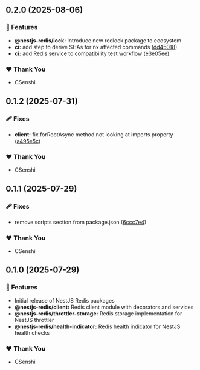 ## 0.2.0 (2025-08-06)

### 🚀 Features

- **@nestjs-redis/lock:** Introduce new redlock package to ecosystem 
- **ci:** add step to derive SHAs for nx affected commands ([dd45018](https://github.com/CSenshi/nestjs-redis/commit/dd45018))
- **ci:** add Redis service to compatibility test workflow ([e3e05ee](https://github.com/CSenshi/nestjs-redis/commit/e3e05ee))

### ❤️ Thank You

- CSenshi

## 0.1.2 (2025-07-31)

### 🩹 Fixes

- **client:** fix forRootAsync method not looking at imports property ([a495e5c](https://github.com/CSenshi/nestjs-redis/commit/a495e5c))

### ❤️ Thank You

- CSenshi

## 0.1.1 (2025-07-29)

### 🩹 Fixes

- remove scripts section from package.json ([6ccc7e4](https://github.com/CSenshi/nestjs-redis/commit/6ccc7e4))

### ❤️ Thank You

- CSenshi

## 0.1.0 (2025-07-29)

### 🚀 Features

- Initial release of NestJS Redis packages
- **@nestjs-redis/client:** Redis client module with decorators and services
- **@nestjs-redis/throttler-storage:** Redis storage implementation for NestJS throttler
- **@nestjs-redis/health-indicator:** Redis health indicator for NestJS health checks

### ❤️ Thank You

- CSenshi
